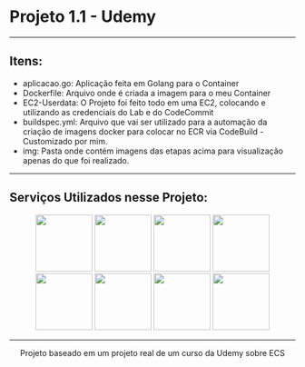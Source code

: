 # Projeto 1.1 -  Udemy

----

## Itens:

* aplicacao.go: Aplicação feita em Golang para o Container
* Dockerfile: Arquivo onde é criada a imagem para o meu Container
* EC2-Userdata: O Projeto foi feito todo em uma EC2, colocando e utilizando as credenciais do Lab e do CodeCommit
* buildspec.yml: Arquivo que vai ser utilizado para a automação da criação de imagens docker para colocar no ECR via CodeBuild - Customizado por mim.
* img: Pasta onde contém imagens das etapas acima para visualização apenas do que foi realizado.

-----

## Serviços Utilizados nesse Projeto:

<div align="center">
    <img src="https://www.fintail.me/icons/Amazon-Elastic-Container-Service.png" width="100" text-align="bottom">
    <img src="https://www.fintail.me/icons/Amazon-EC2.png" width="100">
    <img src="https://avatars.githubusercontent.com/u/78044749?v=4" width="100">
    <img src="https://www.fintail.me/icons/Elastic-Load-Balancing-ELB.png" width="100">
    <img src="https://www.fintail.me/icons/Amazon-VPC.png" width="100">
    <img src="https://www.fintail.me/icons/AWS-CodeCommit.png" width="100">
    <img src="https://www.fintail.me/icons/AWS-CodeBuild.png" width="100">
    <img src="https://www.fintail.me/icons/AWS-CodePipeline.png" width="100">
</div>

-----------
<p align=center>Projeto baseado em um projeto real de um curso da Udemy sobre ECS</p>

